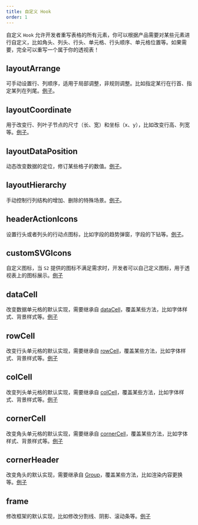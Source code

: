```yaml
---
title: 自定义 Hook
order: 1
---
```


自定义 `Hook` 允许开发者重写表格的所有元素，你可以根据产品需要对某些元素进行自定义，比如角头、列头、行头、单元格、行头顺序、单元格位置等。如果需要，完全可以重写一个属于你的透视表！

## layoutArrange

可手动设置行、列顺序，适用于局部调整，非规则调整。比如指定某行在行首、指定某列在列尾。[例子](/examples/custom/custom-layout#custom-layout-arrange)。

## layoutCoordinate

用于改变行、列叶子节点的尺寸（长、宽）和坐标（x、y），比如改变行高、列宽等。[例子](/examples/custom/custom-layout#custom-coordinate)。

## layoutDataPosition

动态改变数据的定位，修订某些格子的数值。[例子](/examples/custom/custom-layout#custom-data-position)。

## layoutHierarchy

手动控制行列结构的增加、删除的特殊场景。[例子](/examples/custom/custom-layout#custom-layout-hierarchy)。

## headerActionIcons

设置行头或者列头的行动点图标，比如字段的趋势弹窗，字段的下钻等。[例子](/examples/custom/custom-icon#custom-header-action-icon)。

## customSVGIcons

自定义图标，当 `S2` 提供的图标不满足需求时，开发者可以自己定义图标，用于透视表上的图标展示。[例子](/examples/custom/custom-icon/#custom-svg-icon)

## dataCell

改变数据单元格的默认实现，需要继承自 [dataCell](https://github.com/antvis/S2/blob/master/packages/s2-core/src/cell/data-cell.ts)，覆盖某些方法，比如字体样式、背景样式等。[例子](/examples/custom/custom-cell#data-cell)

## rowCell

改变行头单元格的默认实现，需要继承自 [rowCell](https://github.com/antvis/S2/blob/master/packages/s2-core/src/cell/row-cell.ts)，覆盖某些方法，比如字体样式、背景样式等。[例子](/examples/custom/custom-cell#row-cell)

## colCell

改变列头单元格的默认实现，需要继承自 [colCell](https://github.com/antvis/S2/blob/master/packages/s2-core/src/cell/col-cell.ts)，覆盖某些方法，比如字体样式、背景样式等。[例子](/examples/custom/custom-cell#col-cell)

## cornerCell

改变角头单元格的默认实现，需要继承自 [cornerCell](https://github.com/antvis/S2/blob/master/packages/s2-core/src/cell/corner-cell.ts)，覆盖某些方法，比如字体样式、背景样式等。[例子](/examples/custom/custom-cell#corner-cell)

## cornerHeader

改变角头的默认实现，需要继承自 [Group](https://g.antv.vision/zh/docs/api/group)，覆盖某些方法，比如渲染内容更换等。[例子](/examples/custom/custom-cell#corner-cell)

## frame

修改框架的默认实现，比如修改分割线、阴影、滚动条等。[例子](/examples/case/comparison#measure-comparison)
